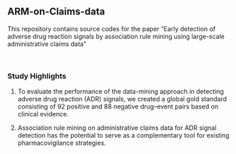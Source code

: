 ## ARM-on-Claims-data
This repository contains source codes for the paper 
“Early detection of adverse drug reaction signals by association rule mining using large-scale administrative claims data”

<br>

### Study Highlights
1. To evaluate the performance of the data-mining approach in detecting adverse drug reaction (ADR) signals, 
   we created a global gold standard consisting of 92 positive and 88 negative drug–event pairs based on clinical evidence. 

2. Association rule mining on administrative claims data for ADR signal detection has the potential to serve as a complementary tool 
   for existing pharmacovigilance strategies.

